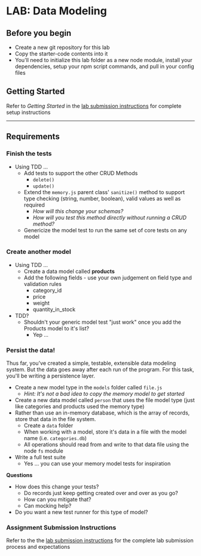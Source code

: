 # LAB: Data Modeling

## Before you begin
* Create a new git repository for this lab
* Copy the starter-code contents into it
* You'll need to initialize this lab folder as a new node module, install your dependencies, setup your npm script commands, and pull in your config files

## Getting Started
Refer to *Getting Started* in the [lab submission instructions](../../../reference/submission-instructions/labs/README.md) for complete setup instructions

---

## Requirements

### Finish the tests
* Using TDD ...
  * Add tests to support the other CRUD Methods
    * `delete()`
    * `update()`
  * Extend the `memory.js` parent class' `sanitize()` method to support type checking (string, number, boolean), valid values as well as required
    * *How will this change your schemas?*
    * *How will you test this method directly without running a CRUD method?*
  * Genericize the model test to run the same set of core tests on any model

### Create another model
* Using TDD ...
  * Create a data model called **products**
  * Add the following fields - use your own judgement on field type and validation rules
    * category_id
    * price
    * weight
    * quantity_in_stock
* TDD?
  * Shouldn't your generic model test "just work" once you add the Products model to it's list?
    * Yep ...

### Persist the data!
Thus far, you've created a simple, testable, extensible data modeling system.  But the data goes away after each run of the program. For this task, you'll be writing a persistence layer.

* Create a new model type in the `models` folder called `file.js`
  * *Hint: It's not a bad idea to copy the memory model to get started*
* Create a new data model called `person` that uses the file model type (just like categories and products used the memory type)
* Rather than use an in-memory database, which is the array of records, store that data in the file system.
  * Create a `data` folder
  * When working with a model, store it's data in a file with the model name (i.e. `categories.db`)
  * All operations should read from and write to that data file using the node `fs` module
* Write a full test suite
  * Yes ... you can use your memory model tests for inspiration

**Questions**
* How does this change your tests?
  * Do records just keep getting created over and over as you go?
  * How can you mitigate that?
  * Can mocking help?
* Do you want a new test runner for this type of model?


### Assignment Submission Instructions
Refer to the the [lab submission instructions](../../../reference/submission-instructions/labs/README.md) for the complete lab submission process and expectations
